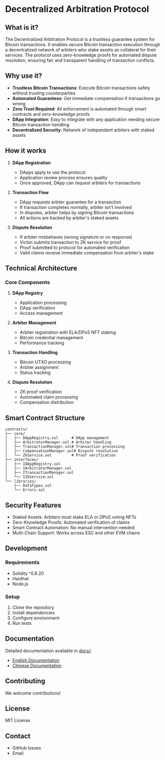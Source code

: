 # Decentralized Arbitration Protocol

## What is it?

The Decentralized Arbitration Protocol is a trustless guarantee system for Bitcoin transactions. It enables secure Bitcoin transaction execution through a decentralized network of arbiters who stake assets as collateral for their services. The protocol uses zero-knowledge proofs for automated dispute resolution, ensuring fair and transparent handling of transaction conflicts.

## Why use it?

- **Trustless Bitcoin Transactions**: Execute Bitcoin transactions safely without trusting counterparties
- **Automated Guarantees**: Get immediate compensation if transactions go wrong
- **Zero Trust Required**: All enforcement is automated through smart contracts and zero-knowledge proofs
- **DApp Integration**: Easy to integrate with any application needing secure Bitcoin transaction handling
- **Decentralized Security**: Network of independent arbiters with staked assets

## How it works

1. **DApp Registration**
   - DApps apply to use the protocol
   - Application review process ensures quality
   - Once approved, DApp can request arbiters for transactions

2. **Transaction Flow**
   - DApp requests arbiter guarantee for a transaction
   - If transaction completes normally, arbiter isn't involved
   - In disputes, arbiter helps by signing Bitcoin transactions
   - All actions are backed by arbiter's staked assets

3. **Dispute Resolution**
   - If arbiter misbehaves (wrong signature or no response)
   - Victim submits transaction to ZK service for proof
   - Proof submitted to protocol for automated verification
   - Valid claims receive immediate compensation from arbiter's stake

## Technical Architecture

### Core Components

1. **DApp Registry**
   - Application processing
   - DApp verification
   - Access management

2. **Arbiter Management**
   - Arbiter registration with ELA/DPoS NFT staking
   - Bitcoin credential management
   - Performance tracking

3. **Transaction Handling**
   - Bitcoin UTXO processing
   - Arbiter assignment
   - Status tracking

4. **Dispute Resolution**
   - ZK proof verification
   - Automated claim processing
   - Compensation distribution

## Smart Contract Structure

```
contracts/
├── core/                   
│   ├── DAppRegistry.sol      # DApp management
│   ├── ArbitratorManager.sol # Arbiter handling
│   ├── TransactionManager.sol# Transaction processing
│   ├── CompensationManager.sol# Dispute resolution
│   └── ZkService.sol         # Proof verification
├── interfaces/            
│   ├── IDAppRegistry.sol
│   ├── IArbitratorManager.sol
│   ├── ITransactionManager.sol
│   └── IZkService.sol
└── libraries/            
    ├── DataTypes.sol    
    └── Errors.sol      
```

## Security Features

- Staked Assets: Arbiters must stake ELA or DPoS voting NFTs
- Zero-Knowledge Proofs: Automated verification of claims
- Smart Contract Automation: No manual intervention needed
- Multi-Chain Support: Works across ESC and other EVM chains

## Development

### Requirements
- Solidity ^0.8.20
- Hardhat
- Node.js

### Setup
1. Clone the repository
2. Install dependencies
3. Configure environment
4. Run tests

## Documentation

Detailed documentation available in [docs/](docs/):
- [English Documentation](docs/en/)
- [Chinese Documentation](docs/cn/)

## Contributing

We welcome contributions!

## License

MIT License

## Contact

- GitHub Issues
- Email